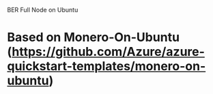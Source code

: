 BER Full Node on Ubuntu

# Based on Monero-On-Ubuntu (https://github.com/Azure/azure-quickstart-templates/monero-on-ubuntu)
